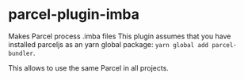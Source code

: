 # parcel-plugin-imba

Makes Parcel process .imba files
This plugin assumes that you have installed parceljs as an yarn global package:
`yarn global add parcel-bundler`.

This allows to use the same Parcel in all projects.